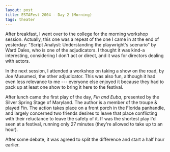 ```yaml
---
layout: post
title: ESTAFest 2004 - Day 2 (Morning)
tags: theater
---
```

After breakfast, I went over to the college for the morning workshop session. Actually, this one was a repeat of the one I came in at the end of yesterday: "Script Analyst: Understanding the playwright's scenario" by Ward Dales, who is one of the adjudicators.  I thought it was kind-a interesting, considering I don't act or direct, and it was for directors dealing with actors.   

In the next session, I attended a workshop on taking a show on the road, by Joe Musumeci, the other adjudicator.  This was also fun, although it had even less relevance to me --- everyone else enjoyed it because they had to pack up at least one show to bring it here to the festival.

After lunch came the first play of the day, *Fin and Euba*, presented by the Silver Spring Stage of Maryland.  The author is a member of the troupe & played Fin.  The action takes place on a front porch in the Florida panhandle, and largely concerned two friends desires to leave that place conflicting with their reluctance to leave the safety of it.  If was the shortest play I'd seen at a festival, running only 27 minutes (they're allowed to take up to an hour).      


After some debate, it was agreed to split the difference and start a half hour earlier.   


